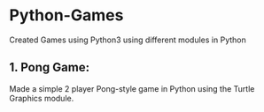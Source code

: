 # Python-Games
Created Games using Python3 using different modules in Python

## 1. Pong Game:
Made a simple 2 player Pong-style game in Python using the Turtle Graphics module.
